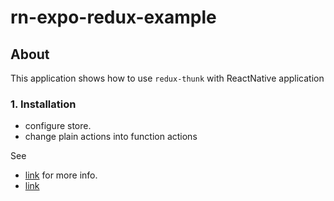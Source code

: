 # rn-expo-redux-example
## About
This application shows how to use `redux-thunk` with ReactNative application

### 1. Installation
- configure store.
- change plain actions into function actions

See 
- [link](https://www.npmjs.com/package/redux-thunk) for more info.
- [link](https://medium.com/fullstack-academy/thunks-in-redux-the-basics-85e538a3fe60)
